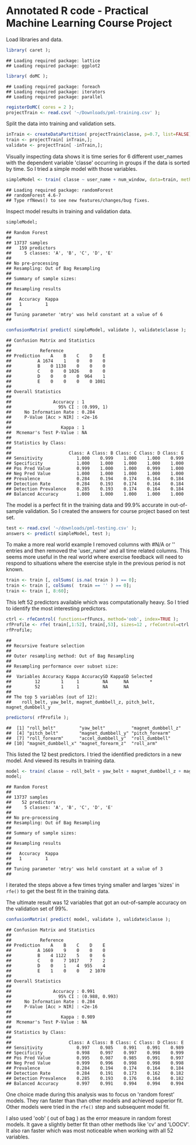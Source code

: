 Annotated R code - Practical Machine Learning Course Project
============
Load libraries and data.


```r
library( caret );
```

```
## Loading required package: lattice
## Loading required package: ggplot2
```

```r
library( doMC );
```

```
## Loading required package: foreach
## Loading required package: iterators
## Loading required package: parallel
```

```r
registerDoMC( cores = 2 );
projectTrain <- read.csv( '~/Downloads/pml-training.csv' );
```

Split the data into training and validation sets.


```r
inTrain <- createDataPartition( projectTrain$classe, p=0.7, list=FALSE);
train <- projectTrain[ inTrain,];
validate <- projectTrain[ -inTrain,];
```

Visually inspecting data shows it is time series for 6 different user_names with the dependent variable 'classe' occurring in groups if the data is sorted by time.  So I tried a simple model with those variables.


```r
simpleModel <- train( classe ~ user_name + num_window, data=train, method='rf', trControl=trainControl( method='oob' ), tuneGrid = expand.grid( mtry = 6 ));
```

```
## Loading required package: randomForest
## randomForest 4.6-7
## Type rfNews() to see new features/changes/bug fixes.
```

Inspect model results in training and validation data.


```r
simpleModel;
```

```
## Random Forest 
## 
## 13737 samples
##   159 predictors
##     5 classes: 'A', 'B', 'C', 'D', 'E' 
## 
## No pre-processing
## Resampling: Out of Bag Resampling 
## 
## Summary of sample sizes:  
## 
## Resampling results
## 
##   Accuracy  Kappa
##   1         1    
## 
## Tuning parameter 'mtry' was held constant at a value of 6
## 
```

```r
confusionMatrix( predict( simpleModel, validate ), validate$classe );
```

```
## Confusion Matrix and Statistics
## 
##           Reference
## Prediction    A    B    C    D    E
##          A 1674    1    0    0    0
##          B    0 1138    0    0    0
##          C    0    0 1026    0    0
##          D    0    0    0  964    1
##          E    0    0    0    0 1081
## 
## Overall Statistics
##                                     
##                Accuracy : 1         
##                  95% CI : (0.999, 1)
##     No Information Rate : 0.284     
##     P-Value [Acc > NIR] : <2e-16    
##                                     
##                   Kappa : 1         
##  Mcnemar's Test P-Value : NA        
## 
## Statistics by Class:
## 
##                      Class: A Class: B Class: C Class: D Class: E
## Sensitivity             1.000    0.999    1.000    1.000    0.999
## Specificity             1.000    1.000    1.000    1.000    1.000
## Pos Pred Value          0.999    1.000    1.000    0.999    1.000
## Neg Pred Value          1.000    1.000    1.000    1.000    1.000
## Prevalence              0.284    0.194    0.174    0.164    0.184
## Detection Rate          0.284    0.193    0.174    0.164    0.184
## Detection Prevalence    0.285    0.193    0.174    0.164    0.184
## Balanced Accuracy       1.000    1.000    1.000    1.000    1.000
```
The model is a perfect fit in the training data and 99.9% accurate in out-of-sample validation.  So I created the answers for course project based on test set.

```r
test <- read.csv( '~/downloads/pml-testing.csv' );
answers <- predict( simpleModel, test );
```
To make a more real world example I removed columns with #N/A or '' entries and then removed the 'user_name' and all time related columns.  This seems more useful in the real world where exercise feedback will need to respond to situations where the exercise style in the previous period is not known.


```r
train <- train [, colSums( is.na( train ) ) == 0];
train <- train [, colSums(  train == '' ) == 0];
train <- train [, 8:60];
```
This left 52 predictors available which was computationally heavy.  So I tried to identify the most interesting predictors.


```r
ctrl <- rfeControl( functions=rfFuncs, method='oob', index=TRUE );
rfProfile <- rfe( train[,1:52], train[,53], sizes=12 , rfeControl=ctrl );
rfProfile;
```

```
## 
## Recursive feature selection
## 
## Outer resampling method: Out of Bag Resampling 
## 
## Resampling performance over subset size:
## 
##  Variables Accuracy Kappa AccuracySD KappaSD Selected
##         12        1     1         NA      NA        *
##         52        1     1         NA      NA         
## 
## The top 5 variables (out of 12):
##    roll_belt, yaw_belt, magnet_dumbbell_z, pitch_belt, magnet_dumbbell_y
```

```r
predictors( rfProfile );
```

```
##  [1] "roll_belt"         "yaw_belt"          "magnet_dumbbell_z"
##  [4] "pitch_belt"        "magnet_dumbbell_y" "pitch_forearm"    
##  [7] "roll_forearm"      "accel_dumbbell_y"  "roll_dumbbell"    
## [10] "magnet_dumbbell_x" "magnet_forearm_z"  "roll_arm"
```
This listed the 12 best predictors.  I tried the identified predictors in a new model.  And viewed its results in training data.


```r
model <- train( classe ~ roll_belt + yaw_belt + magnet_dumbbell_z + magnet_dumbbell_y + pitch_belt + pitch_forearm + accel_dumbbell_y + roll_forearm + magnet_forearm_z + roll_dumbbell + accel_dumbbell_z + roll_arm  , data=train, method='rf',trControl=trainControl( method='oob'), tuneGrid=expand.grid( mtry=3));
model;
```

```
## Random Forest 
## 
## 13737 samples
##    52 predictors
##     5 classes: 'A', 'B', 'C', 'D', 'E' 
## 
## No pre-processing
## Resampling: Out of Bag Resampling 
## 
## Summary of sample sizes:  
## 
## Resampling results
## 
##   Accuracy  Kappa
##   1         1    
## 
## Tuning parameter 'mtry' was held constant at a value of 3
## 
```
I iterated the steps above a few times trying smaller and larges 'sizes' in `rfe()` to get the best fit in the training data.  

The ultimate result was 12 variables that got an out-of-sample accuracy on the validation set of 99%.


```r
confusionMatrix( predict( model, validate ), validate$classe );
```

```
## Confusion Matrix and Statistics
## 
##           Reference
## Prediction    A    B    C    D    E
##          A 1669    9    0    0    0
##          B    4 1122    5    0    6
##          C    0    7 1017    7    2
##          D    0    1    4  955    4
##          E    1    0    0    2 1070
## 
## Overall Statistics
##                                         
##                Accuracy : 0.991         
##                  95% CI : (0.988, 0.993)
##     No Information Rate : 0.284         
##     P-Value [Acc > NIR] : <2e-16        
##                                         
##                   Kappa : 0.989         
##  Mcnemar's Test P-Value : NA            
## 
## Statistics by Class:
## 
##                      Class: A Class: B Class: C Class: D Class: E
## Sensitivity             0.997    0.985    0.991    0.991    0.989
## Specificity             0.998    0.997    0.997    0.998    0.999
## Pos Pred Value          0.995    0.987    0.985    0.991    0.997
## Neg Pred Value          0.999    0.996    0.998    0.998    0.998
## Prevalence              0.284    0.194    0.174    0.164    0.184
## Detection Rate          0.284    0.191    0.173    0.162    0.182
## Detection Prevalence    0.285    0.193    0.176    0.164    0.182
## Balanced Accuracy       0.997    0.991    0.994    0.994    0.994
```
One choice made during this analysis was to focus on 'random forest' models.  They ran faster than than other models and achieved superior fit.  Other models were tried in the `rfe()` step and subsequent model fit.

I also used 'oob' ( out of bag ) as the error measure in random forest models.  It gave a slightly better fit than other methods like 'cv' and 'LOOCV'.  It also ran faster which was most noticeable when working with all 52 variables.
